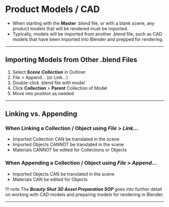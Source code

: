 # **Product Models / CAD**

- When starting with the **Master** .blend file, or with a blank scene, any product models that will be rendered must be imported.
- Typically, models will be imported from another .blend file, such as CAD models that have been imported into Blender and prepped for rendering.


---

## **Importing Models from Other .blend Files**

1. Select ***Scene Collection*** in Outliner
1. File > Append… (or Link…)
1. Double-click .blend file with model
1. Click **Collection** > **Parent** Collection of Model
1. Move into position as needed


---

## **Linking vs. Appending**

### When Linking a Collection / Object using ***File > Link…***
- Imported Collection CAN be translated in the scene
- Imported Objects CANNOT be translated in the scene
- Materials CANNOT be edited for Collections or Objects

### When Appending a Collection / Object using ***File > Append…***
- Imported Objects CAN be translated in the scene
- Materials CAN be edited for Objects

!!! note
    The ***Beauty Shot 3D Asset Preparation SOP*** goes into further detail on working with CAD models and preparing models for rendering in Blender.


---
